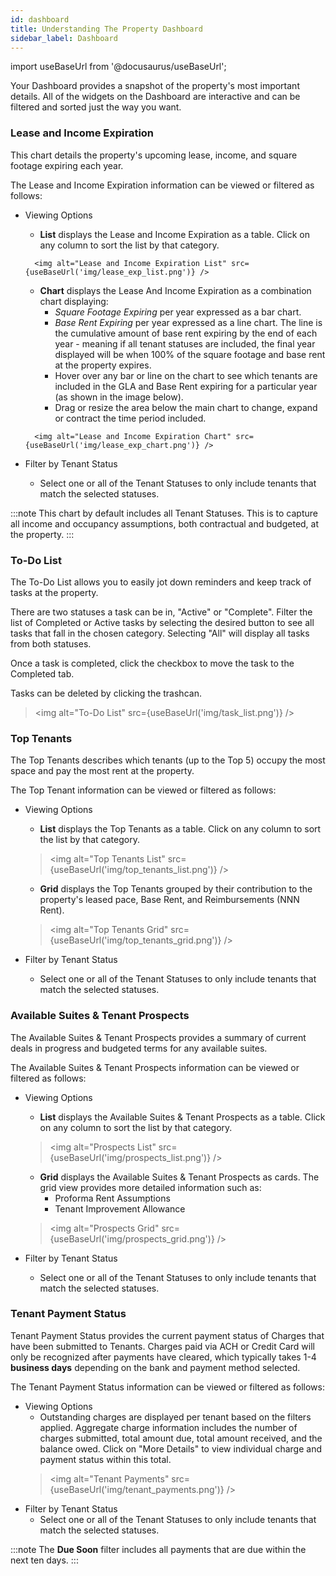 ```yaml
---
id: dashboard
title: Understanding The Property Dashboard
sidebar_label: Dashboard
---
```


import useBaseUrl from '@docusaurus/useBaseUrl';

Your Dashboard provides a snapshot of the property's most important details.  All of the widgets on the Dashboard are interactive and can be filtered and sorted just the way you want.

### Lease and Income Expiration

This chart details the property's upcoming lease, income, and square footage expiring each year.

The Lease and Income Expiration information can be viewed or filtered as follows:
- Viewing Options
	- **List** displays the Lease and Income Expiration as a table.  Click on any column to sort the list by that category.

	><div class="image-frame">
		<img alt="Lease and Income Expiration List" src={useBaseUrl('img/lease_exp_list.png')} />
	</div>

	-	**Chart** displays the Lease And Income Expiration as a combination chart displaying:
		-	*Square Footage Expiring* per year expressed as a bar chart.
		-	*Base Rent Expiring* per year expressed as a line chart.  The line is the cumulative amount of base rent expiring by the end of each year - meaning if all tenant statuses are included, the final year displayed will be when 100% of the square footage and base rent at the property expires.
		- Hover over any bar or line on the chart to see which tenants are included in the GLA and Base Rent expiring for a particular year (as shown in the image below).
		-	Drag or resize the area below the main chart to change, expand or contract the time period included.

	><div class="image-frame">
		<img alt="Lease and Income Expiration Chart" src={useBaseUrl('img/lease_exp_chart.png')} />
	</div>
- Filter by Tenant Status
	-	Select one or all of the Tenant Statuses to only include tenants that match the selected statuses.

:::note
This chart by default includes all Tenant Statuses. This is to capture all income and occupancy assumptions, both contractual and budgeted, at the property.
:::
 
### To-Do List

The To-Do List allows you to easily jot down reminders and keep track of tasks at the property.

There are two statuses a task can be in, "Active" or "Complete". Filter the list of Completed or Active tasks by selecting the desired button to see all tasks that fall in the chosen category.  Selecting "All" will display all tasks from both statuses.

Once a task is completed, click the checkbox to move the task to the Completed tab.

Tasks can be deleted by clicking the trashcan.

><img alt="To-Do List" src={useBaseUrl('img/task_list.png')} />


### Top Tenants

The Top Tenants describes which tenants (up to the Top 5) occupy the most space and pay the most rent at the property.

The Top Tenant information can be viewed or filtered as follows:
- Viewing Options
	- **List** displays the Top Tenants as a table.  Click on any column to sort the list by that category.
	><img alt="Top Tenants List" src={useBaseUrl('img/top_tenants_list.png')} />
	-	**Grid** displays the Top Tenants grouped by their contribution to the property's leased pace, Base Rent, and Reimbursements (NNN Rent).
	><img alt="Top Tenants Grid" src={useBaseUrl('img/top_tenants_grid.png')} />
	
- Filter by Tenant Status
	-	Select one or all of the Tenant Statuses to only include tenants that match the selected statuses.

### Available Suites & Tenant Prospects

The Available Suites & Tenant Prospects provides a summary of current deals in progress and budgeted terms for any available suites.

The Available Suites & Tenant Prospects information can be viewed or filtered as follows:
- Viewing Options
	- **List** displays the Available Suites & Tenant Prospects as a table.  Click on any column to sort the list by that category.
	
	><img alt="Prospects List" src={useBaseUrl('img/prospects_list.png')} />

	-	**Grid** displays the Available Suites & Tenant Prospects as cards.  The grid view provides more detailed information such as:
		- Proforma Rent Assumptions
		- Tenant Improvement Allowance

	><img alt="Prospects Grid" src={useBaseUrl('img/prospects_grid.png')} />
- Filter by Tenant Status
	-	Select one or all of the Tenant Statuses to only include tenants that match the selected statuses.


### Tenant Payment Status

Tenant Payment Status provides the current payment status of Charges that have been submitted to Tenants.  Charges paid via ACH or Credit Card will only be recognized after payments have cleared, which typically takes 1-4 **business days** depending on the bank and payment method selected.

The Tenant Payment Status information can be viewed or filtered as follows:
- Viewing Options
	- Outstanding charges are displayed per tenant based on the filters applied.  Aggregate charge information includes the number of charges submitted, total amount due, total amount received, and the balance owed.  Click on "More Details" to view individual charge and payment status within this total.
	><img alt="Tenant Payments" src={useBaseUrl('img/tenant_payments.png')} />
- Filter by Tenant Status
	-	Select one or all of the Tenant Statuses to only include tenants that match the selected statuses.


:::note
The **Due Soon** filter includes all payments that are due within the next ten days.
:::
